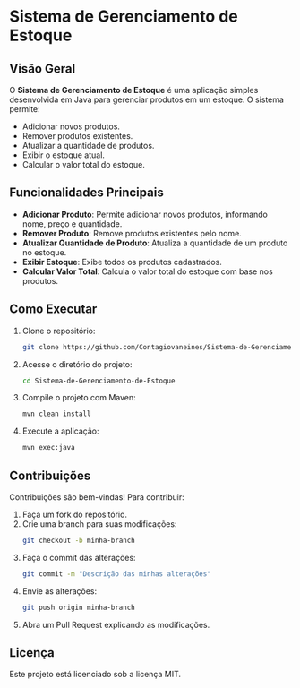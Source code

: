 # Sistema de Gerenciamento de Estoque

## Visão Geral

O **Sistema de Gerenciamento de Estoque** é uma aplicação simples desenvolvida em Java para gerenciar produtos em um estoque. O sistema permite:

- Adicionar novos produtos.
- Remover produtos existentes.
- Atualizar a quantidade de produtos.
- Exibir o estoque atual.
- Calcular o valor total do estoque.

## Funcionalidades Principais

- **Adicionar Produto**: Permite adicionar novos produtos, informando nome, preço e quantidade.
- **Remover Produto**: Remove produtos existentes pelo nome.
- **Atualizar Quantidade de Produto**: Atualiza a quantidade de um produto no estoque.
- **Exibir Estoque**: Exibe todos os produtos cadastrados.
- **Calcular Valor Total**: Calcula o valor total do estoque com base nos produtos.

## Como Executar

1. Clone o repositório:
   ```bash
   git clone https://github.com/Contagiovaneines/Sistema-de-Gerenciamento-de-Estoque.git
   ```

2. Acesse o diretório do projeto:
   ```bash
   cd Sistema-de-Gerenciamento-de-Estoque
   ```

3. Compile o projeto com Maven:
   ```bash
   mvn clean install
   ```

4. Execute a aplicação:
   ```bash
   mvn exec:java
   ```

## Contribuições

Contribuições são bem-vindas! Para contribuir:

1. Faça um fork do repositório.
2. Crie uma branch para suas modificações:
   ```bash
   git checkout -b minha-branch
   ```
3. Faça o commit das alterações:
   ```bash
   git commit -m "Descrição das minhas alterações"
   ```
4. Envie as alterações:
   ```bash
   git push origin minha-branch
   ```
5. Abra um Pull Request explicando as modificações.

## Licença

Este projeto está licenciado sob a licença MIT.
